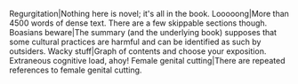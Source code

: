 Regurgitation|Nothing here is novel; it's all in the book.
Looooong|More than 4500 words of dense text. There are a few skippable sections though.
Boasians beware|The summary (and the underlying book) supposes that some cultural practices are harmful and can be identified as such by outsiders.
Wacky stuff|Graph of contents and choose your exposition. Extraneous cognitive load, ahoy!
Female genital cutting|There are repeated references to female genital cutting.
